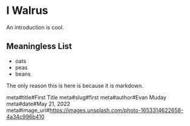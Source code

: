 # I Walrus

An introduction is cool.

## Meaningless List

* oats
* peas
* beans

The only reason this is here is because it is markdown.

meta#title#First Title
meta#slug#first
meta#author#Evan Muday
meta#date#May 21, 2022
meta#image_url#https://images.unsplash.com/photo-1653314622658-4a34c996b410
